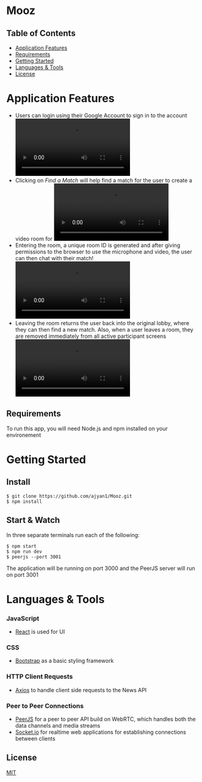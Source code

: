 # Mooz

## Table of Contents

- [Application Features](#application-features)
- [Requirements](#Requirements)
- [Getting Started](#Getting-Started)
- [Languages & Tools](#languages-&-tools)
- [License](#license)

# Application Features

- Users can login using their Google Account to sign in to the account
![](./GIFs/Login.mp4)
- Clicking on *Find a Match* will help find a match for the user to create a video room for
![](./GIFs/starting_call.mp4)
- Entering the room, a unique room ID is generated and after giving permissions to the browser to use the microphone and video, the user can then chat with their match!
![](./GIFs/connect_call.mp4)
- Leaving the room returns the user back into the original lobby, where they can then find a new match. Also, when a user leaves a room, they are removed immediately from all active participant screens
![](./GIFs/ending_call.mp4)
## Requirements

To run this app, you will need Node.js and npm installed on your environement

# Getting Started

## Install

    $ git clone https://github.com/ajyan1/Mooz.git
    $ npm install

## Start & Watch

In three separate terminals run each of the following:

    $ npm start
    $ npm run dev
    $ peerjs --port 3001

The application will be running on port 3000 and the PeerJS server will run on port 3001

# Languages & Tools

### JavaScript

- [React](http://facebook.github.io/react) is used for UI

### CSS

- [Bootstrap](https://getbootstrap.com/docs/3.4/css/) as a basic styling framework

### HTTP Client Requests

- [Axios](https://www.npmjs.com/package/axios) to handle client side requests to the News API

### Peer to Peer Connections

- [PeerJS](https://peerjs.com/) for a peer to peer API build on WebRTC, which handles both the data channels and media streams
- [Socket.io](https://socket.io/) for realtime web applications for establishing connections between clients 

## License

[MIT](https://choosealicense.com/licenses/mit/)